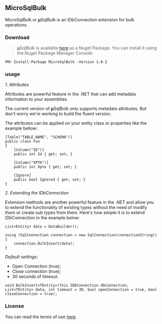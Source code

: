 ## MicroSqlBulk 

MicroSqlBulk  or **µ**SqlBulk is an IDbConnection extension for bulk operations.

### Download
>**µ**SqlBulk is available [here](https://www.nuget.org/packages/MicroSqlBulk/) as a Nuget Package. You can install it using the Nuget Package Manager Console:

```PM> Install-Package MicroSqlBulk -Version 1.0.2```

### usage
*1. Attributes*
 
Attributes are powerful feature in the .NET that can add metadata information to your assemblies.

The current version of **µ**SqlBulk only supports metadata attributes. But don't worry we're working to build the fluent version.


The attributes can be applied on your entity class or properties like the example bellow:


    [Table("TABLE_NAME", "SCHEMA")]
    public class Foo
    {
        [Column("ID")]
        public int Id { get; set; }

        [Column("XPTO")]
        public int Xpto { get; set; }

        [Ignore]
        public bool Ignored { get; set; }
    }  

*2. Extending the IDbConnection*

Extension methods are another powerful feature in the .NET and allow you to extend the functionality of existing types without the need of modify them or create sub types from them. 
Here's how simple it is to extend IDbConnection in the example below:

    List<Entity> data = DataBuilder();
    
    using (SqlConnection connection = new SqlConnection(connectionString))
    {
        connection.BulkInsert(data);                
    }

*Default settings:*

* Open Connection (true);
* Close connection (true);
* 30 seconds of timeout.

```void BulkInsert<TEntity>(this IDbConnection dbConnection, List<TEntity> data, int timeout = 30, bool openConnection = true, bool closeConnection = true);```

### License
You can read the terms of use [here](https://github.com/wgamagomes/MicroSqlBulk/blob/master/LICENSE).
